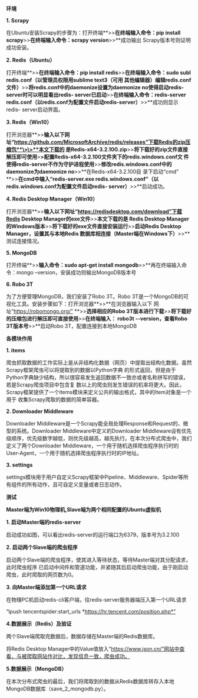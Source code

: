 **环境**

**1. Scrapy**

在Ubuntu安装Scrapy的步骤为：打开终端**\>\>**在终端输入命令：pip install
scrapy**\>\>**在终端输入命令：scrapy version**\>\>**成功输出
Scrapy版本号则证明成功安装。

**2. Redis（Ubuntu）**

打开终端**\>\>**在终端输入命令：pip install redis**\>\>**在终端输入命令：sudo
subl redis.conf（以管理员权限用sublime text3（可用
其他编辑器）编辑redis.conf文件）**\>\>**将redis.conf中的daemonize设置为daemonize
no使得启动redis-server时可以明显看出redis-
server已启动**\>\>**在终端输入命令：redis-server
redis.conf（以redis.conf为配置文件启动redis-server）**\>\>**成功则显示redis-
server启动界面。

**3. Redis（Win10）**

打开浏览器**\>\>**输入以下网址“https://github.com/MicrosoftArchive/redis/releases”下载Redis的zip压缩包**\>\>**本文下载的
是Redis-x64-3.2.100.zip**\>\>**将下载好的zip文件直接解压即可使用**\>**\>配置Redis-x64-3.2.100文件夹下的redis.windows.conf文
件使得redis-server不作为守护进程使用**\>\>**修改redis.windows.conf中的daemonize为daemonize
no**\>\>**在Redis-x64-3.2.100目 录下启动“cmd”
**\>\>**在cmd中输入“redis-server.exe
redis.windows.conf”（以redis.windows.conf为配置文件启动redis-
server）**\>\>**启动成功。

**4. Redis Desktop Manager（Win10）**

打开浏览器**\>\>**输入以下网址“https://redisdesktop.com/download”下载Redis
Desktop Manager的exe文件**\>\>**本文下载的是 Redis Desktop
Manager的Windows版本**\>\>**将下载好的exe文件直接安装运行**\>\>**启动Redis
Desktop Manager，设置其与本地Redis
数据库相连接（Master端在Windows下）**\>\>**测试连接情况。

**5. MongoDB**

打开终端**\>\>**输入命令：sudo apt-get install
mongodb**\>\>**再在终端输入命令：mongo –version，安装成功则输出MongoDB版本号

**6. Robo 3T**

为了方便管理MongoDB，我们安装了Robo 3T。Robo
3T是一个MongoDB的可视化工具。安装步骤如下：打开浏览器**\>\>**在浏览器输入以下
网址“https://robomongo.org/” **\>\>**选择相应的Robo
3T版本进行下载**\>\>**将下载好的压缩包进行解压即可直接使用**\>\>**在终端输入：
robo3t --version，查看Robo 3T版本号**\>\>**启动Robo 3T，配置连接到本地MongoDB

**各模块作用**

**1. items**

爬虫抓取数据的工作实际上是从非结构化数据（网页）中提取出结构化数据。虽然Scrapy框架爬虫可以将提取到的数据以Python字典
的形式返回，但是由于Python字典缺少结构，所以很容易发生返回数据不一致亦或者名称拼写的错误，若是Scrapy爬虫项目中包含复
数以上的爬虫则发生错误的机率将更大。因此，Scrapy框架提供了一个items模块来定义公共的输出格式，其中的Item对象是一个用于
收集Scrapy爬取的数据的简单容器。

**2. Downloader Middleware**

Downloader
Middleware是一个Scrapy能全局处理Response和Request的、微型的系统。Downloader
Middleware中定义的Downloader
Middleware设有优先级顺序，优先级数字越低，则优先级越高，越先执行。在本次分布式爬虫中，我们定义了两个Downloader
Middleware，一个用于随机选择爬虫程序执行时的User-Agent，一个用于随机选择爬虫程序执行时的IP地址。

**3. settings**

settings模块用于用户自定义Scrapy框架中Pipeline、Middleware、Spider等所有组件的所有动作，且可自定义变量或者日志动作。

**测试**

**Master端为Win10物理机,Slave端为两个相同配置的Ubuntu虚拟机**

**1. 启动Master端的redis-server**

启动成功如图，可以看出redis-server的运行端口为6379，版本号为3.2.100

**2. 启动两个Slave端的爬虫程序**

启动两个Slave端的爬虫程序，使其进入等待状态，等待Master端对其分配请求，此时爬虫程序
已启动中间件和管道功能，并紧随其后启动爬虫功能，由于刚启动爬虫，此时爬取的网页数为0。

**3. 向Master端添加第一个URL请求**

在物理PC机启动redis-cli客户端，往redis-server服务器端压入第一个URL请求

“lpush tencentspider:start_urls *https://hr.tencent.com/position.php*”

**4.数据展示（Redis）及验证**

两个Slave端爬取完数据后，数据存储在Master端的Redis数据库。

将Redis Desktop
Manager中的Value值放入“https://www.json.cn/”网站中查看，与被爬取网站作对比，发现信息一致，爬虫成功。

**5.数据展示（MongoDB）**

在本次分布式爬虫的最后，我们将爬取到的数据从Redis数据库转存入本地MongoDB数据库（save_2_mongodb.py）。
